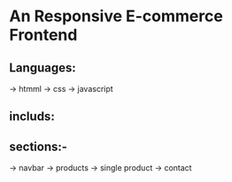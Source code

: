 # An Responsive E-commerce Frontend
  

## Languages:

-> htmml
-> css
-> javascript

## includs:
## sections:-

-> navbar
-> products
-> single product
-> contact
